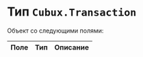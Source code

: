 Тип `Cubux.Transaction`
=======================

Объект со следующими полями:

Поле         | Тип        | Описание
------------ | ---------- | --------
